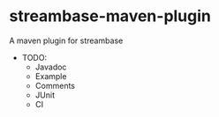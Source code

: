 streambase-maven-plugin
=======================

A maven plugin for streambase

  - TODO:
    - Javadoc
    - Example
    - Comments
    - JUnit
    - CI
